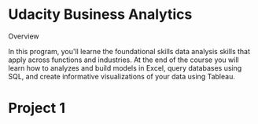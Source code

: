 # Udacity Business Analytics

Overview

In this program, you'll learne the foundational skills data analysis skills that apply across functions and industries. At the end of the course you will learn how to analyzes and build models in Excel, query databases using SQL, and create informative visualizations of your data using Tableau. 

# Project 1


